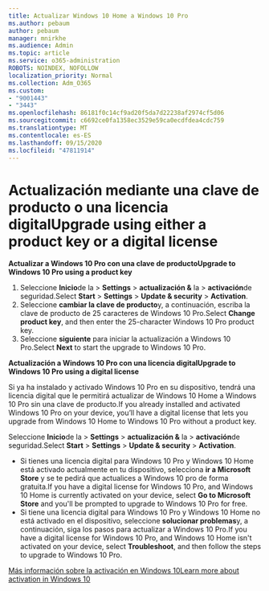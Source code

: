 ```yaml
---
title: Actualizar Windows 10 Home a Windows 10 Pro
ms.author: pebaum
author: pebaum
manager: mnirkhe
ms.audience: Admin
ms.topic: article
ms.service: o365-administration
ROBOTS: NOINDEX, NOFOLLOW
localization_priority: Normal
ms.collection: Adm_O365
ms.custom:
- "9001443"
- "3443"
ms.openlocfilehash: 86181f0c14cf9ad20f5da7d22238af2974cf5d06
ms.sourcegitcommit: c6692ce0fa1358ec3529e59ca0ecdfdea4cdc759
ms.translationtype: MT
ms.contentlocale: es-ES
ms.lasthandoff: 09/15/2020
ms.locfileid: "47811914"
---
```

# <a name="upgrade-using-either-a-product-key-or-a-digital-license"></a><span data-ttu-id="67314-102">Actualización mediante una clave de producto o una licencia digital</span><span class="sxs-lookup"><span data-stu-id="67314-102">Upgrade using either a product key or a digital license</span></span>

<span data-ttu-id="67314-103">**Actualizar a Windows 10 Pro con una clave de producto**</span><span class="sxs-lookup"><span data-stu-id="67314-103">**Upgrade to Windows 10 Pro using a product key**</span></span>

1. <span data-ttu-id="67314-104">Seleccione **Inicio**de la  >  **Settings**  >  **actualización &** la  >  **activación**de seguridad.</span><span class="sxs-lookup"><span data-stu-id="67314-104">Select **Start** > **Settings** > **Update & security** > **Activation**.</span></span>
2. <span data-ttu-id="67314-105">Seleccione **cambiar la clave de producto**y, a continuación, escriba la clave de producto de 25 caracteres de Windows 10 Pro.</span><span class="sxs-lookup"><span data-stu-id="67314-105">Select **Change product key**, and then enter the 25-character Windows 10 Pro product key.</span></span>
3. <span data-ttu-id="67314-106">Seleccione **siguiente** para iniciar la actualización a Windows 10 Pro.</span><span class="sxs-lookup"><span data-stu-id="67314-106">Select **Next** to start the upgrade to Windows 10 Pro.</span></span>

<span data-ttu-id="67314-107">**Actualización a Windows 10 Pro con una licencia digital**</span><span class="sxs-lookup"><span data-stu-id="67314-107">**Upgrade to Windows 10 Pro using a digital license**</span></span>

<span data-ttu-id="67314-108">Si ya ha instalado y activado Windows 10 Pro en su dispositivo, tendrá una licencia digital que le permitirá actualizar de Windows 10 Home a Windows 10 Pro sin una clave de producto.</span><span class="sxs-lookup"><span data-stu-id="67314-108">If you already installed and activated Windows 10 Pro on your device, you’ll have a digital license that lets you upgrade from Windows 10 Home to Windows 10 Pro without a product key.</span></span>

<span data-ttu-id="67314-109">Seleccione **Inicio**de la  >  **Settings**  >  **actualización &** la  >  **activación**de seguridad.</span><span class="sxs-lookup"><span data-stu-id="67314-109">Select **Start** > **Settings** > **Update & security** > **Activation**.</span></span>

- <span data-ttu-id="67314-110">Si tienes una licencia digital para Windows 10 Pro y Windows 10 Home está activado actualmente en tu dispositivo, selecciona **ir a Microsoft Store** y se te pedirá que actualices a Windows 10 pro de forma gratuita.</span><span class="sxs-lookup"><span data-stu-id="67314-110">If you have a digital license for Windows 10 Pro, and Windows 10 Home is currently activated on your device, select **Go to Microsoft Store** and you'll be prompted to upgrade to Windows 10 Pro for free.</span></span>
- <span data-ttu-id="67314-111">Si tiene una licencia digital para Windows 10 Pro y Windows 10 Home no está activado en el dispositivo, seleccione **solucionar problemas**y, a continuación, siga los pasos para actualizar a Windows 10 Pro.</span><span class="sxs-lookup"><span data-stu-id="67314-111">If you have a digital license for Windows 10 Pro, and Windows 10 Home isn't activated on your device, select **Troubleshoot**, and then follow the steps to upgrade to Windows 10 Pro.</span></span>

[<span data-ttu-id="67314-112">Más información sobre la activación en Windows 10</span><span class="sxs-lookup"><span data-stu-id="67314-112">Learn more about activation in Windows 10</span></span>](https://support.microsoft.com/help/12440)